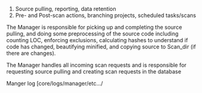 1. Source pulling, reporting, data retention
2. Pre- and Post-scan actions, branching projects, scheduled tasks/scans

The Manager is responsible for picking up and completing the source pulling, and doing some preprocessing of the source code including counting LOC, enforcing exclusions, calculating hashes to understand if code has changed, beautifying minified, and copying source to Scan_dir (if there are changes).


The Manager handles all incoming scan requests and is responsible for requesting source pulling and creating scan requests in the database

Manger log [core/logs/manager/etc.../
